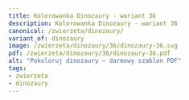 ```yaml
---
title: Kolorowanka Dinozaury - wariant 36
description: Kolorowanka Dinozaury - wariant 36
canonical: /zwierzeta/dinozaury/
variant_of: dinozaury
image: /zwierzeta/dinozaury/36/dinozaury-36.svg
pdf: /zwierzeta/dinozaury/36/dinozaury-36.pdf
alt: "Pokoloruj dinozaury – darmowy szablon PDF"
tags:
- zwierzeta
- dinozaury
---
```

